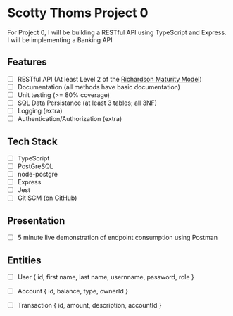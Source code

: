 # Scotty Thoms Project 0

For Project 0, I will be building a RESTful API using TypeScript and Express. I will be implementing a Banking API

## Features
- [ ] RESTful API (At least Level 2 of the [Richardson Maturity Model](https://martinfowler.com/articles/richardsonMaturityModel.html))
- [ ] Documentation (all methods have basic documentation)
- [ ] Unit testing (>= 80% coverage)
- [ ] SQL Data Persistance (at least 3 tables; all 3NF)
- [ ] Logging (extra)
- [ ] Authentication/Authorization (extra)

## Tech Stack
- [ ] TypeScript
- [ ] PostGreSQL
- [ ] node-postgre
- [ ] Express
- [ ] Jest
- [ ] Git SCM (on GitHub)

## Presentation
- [ ] 5 minute live demonstration of endpoint consumption using Postman

## Entities
- [ ] User { id, first name, last name, usernname, password, role }
- [ ] Account { id, balance, type, ownerId }
- [ ] Transaction { id, amount, description, accountId }

